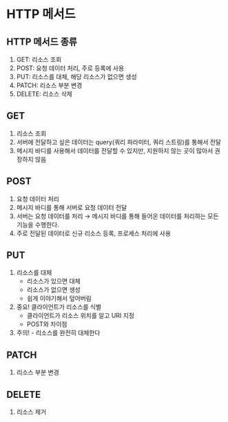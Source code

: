 # HTTP 메서드
## HTTP 메서드 종류
1. GET: 리소스 조회
2. POST: 요청 데이터 처리, 주로 등록에 사용 
3. PUT: 리소스를 대체, 해당 리소스가 없으면 생성 
4. PATCH: 리소스 부분 변경
5. DELETE: 리소스 삭제

## GET
1. 리소스 조회
2. 서버에 전달하고 싶은 데이터는 query(쿼리 파라미터, 쿼리 스트링)를 통해서 전달
3. 메시지 바디를 사용해서 데이터를 전달할 수 있지만, 지원하지 않는 곳이 많아서 권장하지 않음

## POST
1. 요청 데이터 처리
2. 메시지 바디를 통해 서버로 요청 데이터 전달 
3. 서버는 요청 데이터를 처리
→ 메시지 바디를 통해 들어온 데이터를 처리하는 모든 기능을 수행한다.
4. 주로 전달된 데이터로 신규 리소스 등록, 프로세스 처리에 사용

## PUT
1. 리소스를 대체
   - 리소스가 있으면 대체 
   - 리소스가 없으면 생성 
   - 쉽게 이야기해서 덮어버림
2. 중요! 클라이언트가 리소스를 식별
   - 클라이언트가 리소스 위치를 알고 URI 지정 
   - POST와 차이점
3. 주의! - 리소스를 완전히 대체한다

## PATCH
1. 리소스 부분 변경

## DELETE
1. 리소스 제거